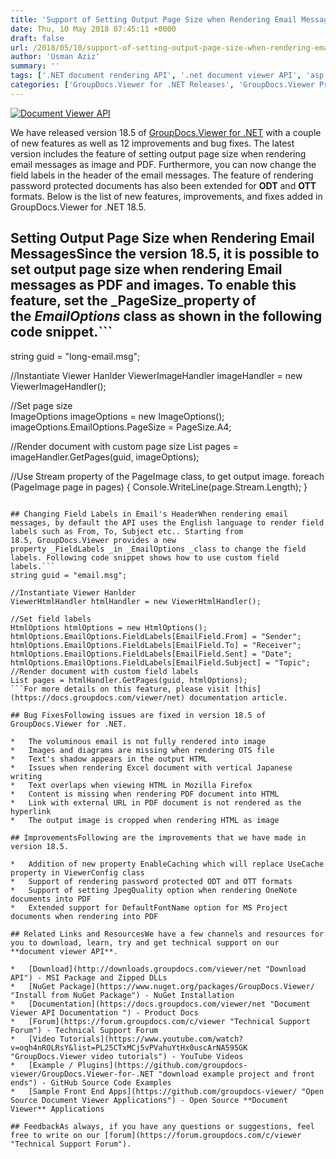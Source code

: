 ```yaml
---
title: 'Support of Setting Output Page Size when Rendering Email Messages in GroupDocs.Viewer for .NET 18.5'
date: Thu, 10 May 2018 07:45:11 +0000
draft: false
url: /2018/05/10/support-of-setting-output-page-size-when-rendering-email-messages-in-groupdocs.viewer-for-.net-18.5/
author: 'Usman Aziz'
summary: ''
tags: ['.NET document rendering API', '.net document viewer API', 'asp.net document viewer API', 'C# document viewer API', 'document rendering API', ]
categories: ['GroupDocs.Viewer for .NET Releases', 'GroupDocs.Viewer Product Family']
---
```


[![Document Viewer API](https://blog.groupdocs.com/wp-content/uploads/sites/4/2016/11/groupdocs-viewer-net.png)](https://www.groupdocs.com/products/viewer/net)

We have released version 18.5 of [GroupDocs.Viewer for .NET](https://products.groupdocs.com/viewer/net) with a couple of new features as well as 12 improvements and bug fixes. The latest version includes the feature of setting output page size when rendering email messages as image and PDF. Furthermore, you can now change the field labels in the header of the email messages. The feature of rendering password protected documents has also been extended for **ODT** and **OTT** formats. Below is the list of new features, improvements, and fixes added in GroupDocs.Viewer for .NET 18.5.

## Setting Output Page Size when Rendering Email MessagesSince the version 18.5, it is possible to set output page size when rendering Email messages as PDF and images. To enable this feature, set the _PageSize_property of the _EmailOptions_ class as shown in the following code snippet.```
string guid = "long-email.msg";
   
//Instantiate Viewer Hanlder 
ViewerImageHandler imageHandler = new ViewerImageHandler();
   
//Set page size  
ImageOptions imageOptions = new ImageOptions();
imageOptions.EmailOptions.PageSize = PageSize.A4;
  
//Render document with custom page size
List pages = imageHandler.GetPages(guid, imageOptions);
  
//Use Stream property of the PageImage class, to get output image.
foreach (PageImage page in pages)
{
    Console.WriteLine(page.Stream.Length);
}
```For more details on this feature, please visit [this](https://docs.groupdocs.com/viewer/net) documentation article.

## Changing Field Labels in Email's HeaderWhen rendering email messages, by default the API uses the English language to render field labels such as From, To, Subject etc.. Starting from 18.5, GroupDocs.Viewer provides a new property _FieldLabels _in _EmailOptions _class to change the field labels. Following code snippet shows how to use custom field labels.```
string guid = "email.msg";

//Instantiate Viewer Hanlder 
ViewerHtmlHandler htmlHandler = new ViewerHtmlHandler();

//Set field labels 
HtmlOptions htmlOptions = new HtmlOptions();
htmlOptions.EmailOptions.FieldLabels[EmailField.From] = "Sender";
htmlOptions.EmailOptions.FieldLabels[EmailField.To] = "Receiver";
htmlOptions.EmailOptions.FieldLabels[EmailField.Sent] = "Date";
htmlOptions.EmailOptions.FieldLabels[EmailField.Subject] = "Topic";
//Render document with custom field labels
List pages = htmlHandler.GetPages(guid, htmlOptions);
```For more details on this feature, please visit [this](https://docs.groupdocs.com/viewer/net) documentation article.

## Bug FixesFollowing issues are fixed in version 18.5 of GroupDocs.Viewer for .NET.

*   The voluminous email is not fully rendered into image
*   Images and diagrams are missing when rendering OTS file
*   Text's shadow appears in the output HTML
*   Issues when rendering Excel document with vertical Japanese writing
*   Text overlaps when viewing HTML in Mozilla Firefox
*   Content is missing when rendering PDF document into HTML
*   Link with external URL in PDF document is not rendered as the hyperlink
*   The output image is cropped when rendering HTML as image

## ImprovementsFollowing are the improvements that we have made in version 18.5.

*   Addition of new property EnableCaching which will replace UseCache property in ViewerConfig class
*   Support of rendering password protected ODT and OTT formats
*   Support of setting JpegQuality option when rendering OneNote documents into PDF
*   Extended support for DefaultFontName option for MS Project documents when rendering into PDF

## Related Links and ResourcesWe have a few channels and resources for you to download, learn, try and get technical support on our **document viewer API**.

*   [Download](http://downloads.groupdocs.com/viewer/net "Download API") - MSI Package and Zipped DLLs
*   [NuGet Package](https://www.nuget.org/packages/GroupDocs.Viewer/ "Install from NuGet Package") - NuGet Installation
*   [Documentation](https://docs.groupdocs.com/viewer/net "Document Viewer API Documentation ") - Product Docs
*   [Forum](https://forum.groupdocs.com/c/viewer "Technical Support Forum") - Technical Support Forum
*   [Video Tutorials](https://www.youtube.com/watch?v=oqh4nROLRsY&list=PL25CTxMCj5vPVahuYtHx0uscArNA595GK "GroupDocs.Viewer video tutorials") - YouTube Videos
*   [Example / Plugins](https://github.com/groupdocs-viewer/GroupDocs.Viewer-for-.NET "download example project and front ends") - GitHub Source Code Examples
*   [Sample Front End Apps](https://github.com/groupdocs-viewer/ "Open Source Document Viewer Applications") - Open Source **Document Viewer** Applications

## FeedbackAs always, if you have any questions or suggestions, feel free to write on our [forum](https://forum.groupdocs.com/c/viewer "Technical Support Forum").




